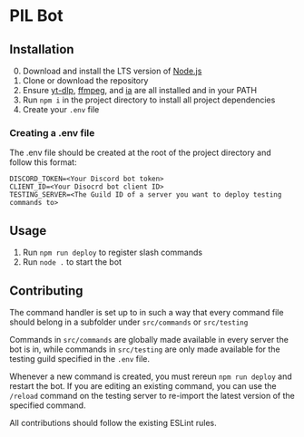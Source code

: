 # PIL Bot

##  Installation
0. Download and install the LTS version of [Node.js](https://nodejs.org/en)
1. Clone or download the repository
2. Ensure [yt-dlp](https://github.com/yt-dlp/yt-dlp), [ffmpeg](https://ffmpeg.org/), and [ia](https://archive.org/developers/internetarchive/installation.html) are all installed and in your PATH
3. Run `npm i` in the project directory to install all project dependencies
4. Create your `.env` file
### Creating a .env file
The .env file should be created at the root of the project directory and follow this format:
```
DISCORD_TOKEN=<Your Discord bot token>
CLIENT_ID=<Your Disocrd bot client ID>
TESTING_SERVER=<The Guild ID of a server you want to deploy testing commands to>
```
## Usage
1. Run `npm run deploy` to register slash commands
2. Run `node .` to start the bot

## Contributing
The command handler is set up to in such a way that every command file should belong in a subfolder under `src/commands` or `src/testing`

Commands in `src/commands` are globally made available in every server the bot is in, while commands in `src/testing` are only made available for the testing guild specified in the `.env` file.

Whenever a new command is created, you must rereun `npm run deploy` and restart the bot. If you are editing an existing command, you can use the `/reload` command on the testing server to re-import the latest version of the specified command.

All contributions should follow the existing ESLint rules.